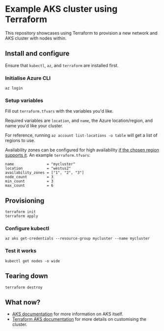 # Example AKS cluster using Terraform

This repository showcases using Terraform to provision a new network and AKS cluster with nodes within.

## Install and configure

Ensure that `kubectl`, `az`, and `terraform` are installed first.

### Initialise Azure CLI

```shell
az login
```

### Setup variables

Fill out `terraform.tfvars` with the variables you'd like.

Required variables are `location`, and `name`, the Azure location/region, and name you'd like your cluster.

For reference, running `az account list-locations -o table` will get a list of regions to use.

Availability zones can be configured for high availability [if the chosen region supports it](https://docs.microsoft.com/en-us/azure/aks/availability-zones#limitations-and-region-availability). An example `terraform.tfvars`:

```
name               = "mycluster"
location           = "westus2"
availability_zones = ["1", "2", "3"]
node_count         = 3
min_count          = 3
max_count          = 6
```

## Provisioning

```shell
terraform init
terraform apply
```

### Configure kubectl

```shell
az aks get-credentials --resource-group mycluster --name mycluster
```

### Test it works

```shell
kubectl get nodes -o wide
```

## Tearing down

```shell
terraform destroy
```

## What now?

* [AKS documentation](https://docs.microsoft.com/en-us/azure/aks/) for more information on AKS itself.
* [Terraform AKS documentation](https://www.terraform.io/docs/providers/azurerm/r/kubernetes_cluster.html) for more details on customising the cluster.
